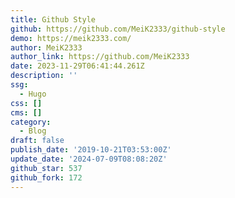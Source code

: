 ```yaml
---
title: Github Style
github: https://github.com/MeiK2333/github-style
demo: https://meik2333.com/
author: MeiK2333
author_link: https://github.com/MeiK2333
date: 2023-11-29T06:41:44.261Z
description: ''
ssg:
  - Hugo
css: []
cms: []
category:
  - Blog
draft: false
publish_date: '2019-10-21T03:53:00Z'
update_date: '2024-07-09T08:08:20Z'
github_star: 537
github_fork: 172
---
```

